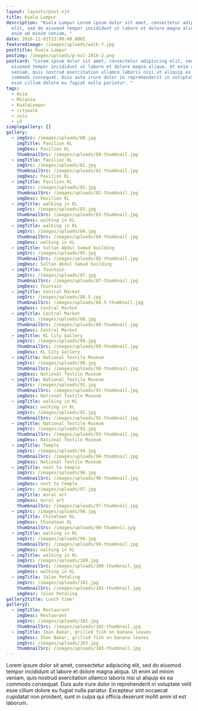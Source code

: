 ```yaml
---
layout: layouts/post.njk
title: Kuala Lumpur
description: "Kuala Lumpur Lorem ipsum dolor sit amet, consectetur adipiscing
  elit, sed do eiusmod tempor incididunt ut labore et dolore magna aliqua. Ut
  enim ad minim veniam, "
date: 2016-12-01T23:00:00.000Z
featuredimage: /images/uploads/walk-7.jpg
posttitle: Kuala Lumpur
postimg: /images/uploads/p-kul-2016-2.png
postcard: "Lorem ipsum dolor sit amet, consectetur adipiscing elit, sed do
  eiusmod tempor incididunt ut labore et dolore magna aliqua. Ut enim ad minim
  veniam, quis nostrud exercitation ullamco laboris nisi ut aliquip ex ea
  commodo consequat. Duis aute irure dolor in reprehenderit in voluptate velit
  esse cillum dolore eu fugiat nulla pariatur. "
tags:
  - Asia
  - Malasia
  - KualaLumpur
  - citywalk
  - solo
  - LO
simplegallery: []
gallery:
  - imgSrc: /images/uploads/80.jpg
    imgTitle: Pavilion KL
    imgDesc: Pavilion KL
    thumbnailSrc: /images/uploads/80-thumbnail.jpg
  - imgTitle: Pavilion KL
    imgSrc: /images/uploads/81.jpg
    thumbnailSrc: /images/uploads/81-thumbnail.jpg
    imgDesc: Pavilion KL
  - imgTitle: Pavilion KL
    imgSrc: /images/uploads/82.jpg
    thumbnailSrc: /images/uploads/82-thumbnail.jpg
    imgDesc: Pavilion KL
  - imgTitle: walking in KL
    imgSrc: /images/uploads/83.jpg
    thumbnailSrc: /images/uploads/83-thumbnail.jpg
    imgDesc: walking in KL
  - imgTitle: walking in KL
    imgSrc: /images/uploads/84.jpg
    thumbnailSrc: /images/uploads/84-thumbnail.jpg
    imgDesc: walking in KL
  - imgTitle: Sultan Abdul Samad building
    imgSrc: /images/uploads/85.jpg
    thumbnailSrc: /images/uploads/85-thumbnail.jpg
    imgDesc: Sultan Abdul Samad building
  - imgTitle: fountain
    imgSrc: /images/uploads/87.jpg
    thumbnailSrc: /images/uploads/87-thumbnail.jpg
    imgDesc: fountain
  - imgTitle: Central Market
    imgSrc: /images/uploads/88.5.jpg
    thumbnailSrc: /images/uploads/88.5-thumbnail.jpg
    imgDesc: Central Market
  - imgTitle: Central Market
    imgSrc: /images/uploads/88.jpg
    thumbnailSrc: /images/uploads/88-thumbnail.jpg
    imgDesc: Central Market
  - imgTitle: KL City Gallery
    imgSrc: /images/uploads/89.jpg
    thumbnailSrc: /images/uploads/89-thumbnail.jpg
    imgDesc: KL City Gallery
  - imgTitle: National Textile Museum
    imgSrc: /images/uploads/90.jpg
    thumbnailSrc: /images/uploads/90-thumbnail.jpg
    imgDesc: National Textile Museum
  - imgTitle: National Textile Museum
    imgSrc: /images/uploads/91.jpg
    thumbnailSrc: /images/uploads/91-thumbnail.jpg
    imgDesc: National Textile Museum
  - imgTitle: walking in KL
    imgDesc: walking in KL
    imgSrc: /images/uploads/92.jpg
    thumbnailSrc: /images/uploads/92-thumbnail.jpg
  - imgTitle: National Textile Museum
    imgSrc: /images/uploads/93.jpg
    thumbnailSrc: /images/uploads/93-thumbnail.jpg
    imgDesc: National Textile Museum
  - imgTitle: Temple
    imgSrc: /images/uploads/94.jpg
    thumbnailSrc: /images/uploads/94-thumbnail.jpg
    imgDesc: National Textile Museum
  - imgTitle: next to temple
    imgSrc: /images/uploads/96.jpg
    thumbnailSrc: /images/uploads/96-thumbnail.jpg
    imgDesc: next to temple
  - imgSrc: /images/uploads/97.jpg
    imgTitle: mural art
    imgDesc: mural art
    thumbnailSrc: /images/uploads/97-thumbnail.jpg
  - imgSrc: /images/uploads/98.jpg
    imgTitle: Chinatown KL
    imgDesc: Chinatown KL
    thumbnailSrc: /images/uploads/98-thumbnil.jpg
  - imgTitle: walking in KL
    imgSrc: /images/uploads/99.jpg
    thumbnailSrc: /images/uploads/99-thumbnail.jpg
    imgDesc: walking in KL
  - imgTitle: walking in KL
    imgSrc: /images/uploads/100.jpg
    thumbnailSrc: /images/uploads/100-thumbnail.jpg
    imgDesc: walking in KL
  - imgTitle: Jalan Petaling
    imgSrc: /images/uploads/101.jpg
    thumbnailSrc: /images/uploads/101-thumbnail.jpg
    imgDesc: Jalan Petaling
gallery2title: Lunch time!
gallery2:
  - imgTitle: Restaurant
    imgDesc: Restaurant
    imgSrc: /images/uploads/102.jpg
    thumbnailSrc: /images/uploads/102-thumbnail.jpg
  - imgTitle: Ikan Bakar, grilled fish on banana leaves
    imgDesc: Ikan Bakar, grilled fish on banana leaves
    imgSrc: /images/uploads/103.jpg
    thumbnailSrc: /images/uploads/103-thumbnail.jpg
---
```

<!--StartFragment-->

Lorem ipsum dolor sit amet, consectetur adipiscing elit, sed do eiusmod tempor incididunt ut labore et dolore magna aliqua. Ut enim ad minim veniam, quis nostrud exercitation ullamco laboris nisi ut aliquip ex ea commodo consequat. Duis aute irure dolor in reprehenderit in voluptate velit esse cillum dolore eu fugiat nulla pariatur. Excepteur sint occaecat cupidatat non proident, sunt in culpa qui officia deserunt mollit anim id est laborum.

<!--EndFragment-->